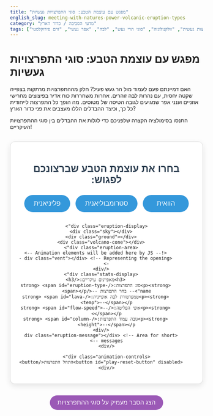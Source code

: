 ```yaml
---
title: "מפגש עם עוצמת הטבע: סוגי התפרצויות געשיות"
english_slug: meeting-with-natures-power-volcanic-eruption-types
category: "מדעי הסביבה / כדור הארץ"
tags: ["געש", "התפרצות געשית", "וולקנולוגיה", "סוגי הרי געש", "לבה", "אפר געשי", "זרם פירוקלסטי"]
---
```


# מפגש עם עוצמת הטבע: סוגי התפרצויות געשיות

האם דמיינתם פעם לעמוד מול הר געש פעיל? חלק מההתפרצויות מרתקות בצפייה שקטה יחסית, עם נהרות לבה זוהרים. אחרות משחררות כוח אדיר בפיצוצים מחרישי אוזניים וענני אפר שמגיעים לגובה הטיסה של מטוסים. מה הופך כל התפרצות לייחודית כל כך, וכיצד ההבדלים הללו מעצבים את פני כדור הארץ?

התנסו בסימולציה הקצרה שלפניכם כדי לגלות את ההבדלים בין סוגי ההתפרצויות העיקריים!

<div class="volcano-simulator-container">
    <h2 class="interaction-prompt">בחרו את עוצמת הטבע שברצונכם לפגוש:</h2>
    <div class="controls">
        <button data-type="hawaiian" class="control-button">הוואית</button>
        <button data-type="strombolian" class="control-button">סטרומבוליאנית</button>
        <button data-type="plinian" class="control-button">פליניאנית</button>
    </div>

    <div class="eruption-display">
        <div class="sky"></div>
        <div class="ground"></div>
        <div class="volcano-cone"></div>
        <div class="eruption-area">
            <!-- Animation elements will be added here by JS -->
            <div class="vent"></div> <!-- Representing the opening -->
        </div>
        <div class="stats-display">
            <h3>מאפיינים עיקריים:</h3>
            <p><strong>סוג התפרצות:</strong> <span id="eruption-type-name">-- בחר התפרצות --</span></p>
            <p><strong>טמפרטורת לבה אופיינית:</strong> <span id="lava-temp">--</span></p>
            <p><strong>אופי הפליטה:</strong> <span id="flow-speed">--</span></p>
            <p><strong>גובה עמוד התפרצות:</strong> <span id="column-height">--</span></p>
        </div>
        <div class="eruption-message"></div> <!-- Area for short messages -->
    </div>

    <div class="animation-controls">
        <button id="play-reset-button" disabled>התחל התפרצות</button>
    </div>
</div>

<style>
/* General Styles */
.volcano-simulator-container {
    font-family: 'Arial', sans-serif; /* Use a common, clean sans-serif */
    direction: rtl;
    text-align: center;
    margin: 30px auto;
    max-width: 800px;
    border: 1px solid #dcdcdc;
    padding: 20px;
    border-radius: 12px; /* Softer corners */
    background-color: #ffffff; /* Clean white background */
    box-shadow: 0 5px 15px rgba(0, 0, 0, 0.1); /* Subtle shadow */
}

.volcano-simulator-container h2.interaction-prompt {
    color: #2c3e50; /* Dark blue-grey */
    margin-bottom: 20px;
    font-size: 1.6rem;
}

/* Controls */
.controls {
    margin-bottom: 25px;
}

.control-button {
    padding: 12px 25px;
    margin: 5px;
    border: none;
    border-radius: 25px; /* Pill shape */
    cursor: pointer;
    background-color: #3498db; /* Bright blue */
    color: white;
    font-size: 1.1rem;
    transition: background-color 0.3s ease, transform 0.1s ease;
    min-width: 120px; /* Ensure consistent size */
}

.control-button:hover {
    background-color: #2980b9; /* Darker blue */
    transform: translateY(-2px); /* Subtle lift effect */
}

.control-button.active {
    background-color: #2ecc71; /* Emerald green when active */
    box-shadow: 0 2px 5px rgba(0, 0, 0, 0.2);
    pointer-events: none; /* Cannot click while active */
}

/* Eruption Display */
.eruption-display {
    position: relative;
    width: 100%;
    height: 450px; /* Increased height for more drama */
    border: 1px solid #bdc3c7; /* Light grey border */
    margin-top: 20px;
    overflow: hidden;
    border-radius: 8px; /* Match container border-radius */
    background: linear-gradient(to bottom, #a6e7ff 0%, #e0f6ff 100%); /* Brighter initial sky */
    box-shadow: inset 0 0 10px rgba(0,0,0,0.05);
}

.sky {
    position: absolute;
    top: 0;
    left: 0;
    width: 100%;
    height: 100%;
    background: linear-gradient(to bottom, #a6e7ff 0%, #e0f6ff 100%); /* Default sky */
    transition: background 2s ease; /* Smooth transition for sky color */
    z-index: 0;
}

.ground {
    position: absolute;
    bottom: 0;
    left: 0;
    width: 100%;
    height: 120px; /* Taller ground */
    background-color: #7f8c8d; /* Darker greyish-brown for ground */
    z-index: 1;
}

.volcano-cone {
    position: absolute;
    bottom: 119px; /* Just above the ground */
    left: 50%;
    transform: translateX(-50%);
    width: 200px; /* Wider base */
    height: 180px; /* Taller cone */
    background-color: #34495e; /* Dark volcanic rock color */
    clip-path: polygon(50% 0%, 0% 100%, 100% 100%);
    z-index: 2;
}

.eruption-area {
    position: absolute;
    /* Positioned relative to the bottom of eruption-display, just above the cone tip */
    bottom: calc(120px + 180px - 10px); /* Ground height + Cone height - slight overlap */
    left: 50%;
    transform: translateX(-50%);
    width: 80px; /* Wider vent area */
    height: 80px;
    z-index: 3; /* Above cone */
    overflow: visible; /* Allow particles to go beyond bounds initially */
    pointer-events: none; /* Don't block clicks */
}

.vent {
     position: absolute;
     bottom: 0;
     left: 50%;
     transform: translateX(-50%);
     width: 30px;
     height: 10px;
     background-color: #4a2b1b; /* Dark vent opening color */
     border-radius: 5px 5px 0 0;
     z-index: 1; /* Ensure it's above some particles if needed */
}


.stats-display {
    position: absolute;
    top: 15px;
    right: 15px; /* Position on the right in RTL */
    background-color: rgba(255, 255, 255, 0.9); /* More opaque */
    padding: 15px;
    border-radius: 8px;
    text-align: right;
    z-index: 5;
    box-shadow: 0 2px 8px rgba(0,0,0,0.1);
}

.stats-display h3 {
    margin-top: 0;
    font-size: 1.2rem;
    color: #2c3e50;
    border-bottom: 1px solid #ecf0f1; /* Light separator */
    padding-bottom: 8px;
    margin-bottom: 8px;
}

.stats-display p {
    margin: 6px 0;
    font-size: 1rem;
    color: #34495e;
}

.stats-display strong {
    color: #c0392b; /* Reddish accent for labels */
}

.eruption-message {
    position: absolute;
    bottom: 10px; /* Positioned above ground */
    left: 50%;
    transform: translateX(-50%);
    background-color: rgba(0, 0, 0, 0.6);
    color: white;
    padding: 8px 15px;
    border-radius: 5px;
    font-size: 0.9rem;
    opacity: 0;
    transition: opacity 0.5s ease;
    z-index: 5;
    pointer-events: none;
}

.eruption-message.visible {
    opacity: 1;
}

/* --- Animation Styles (Dynamic elements added by JS) --- */

/* Hawaiian Lava Flow */
.lava-stream {
    position: absolute;
    bottom: 0; /* Starts from eruptionArea bottom */
    left: 50%;
    transform: translateX(-50%);
    width: 20px;
    height: 0;
    background: linear-gradient(to bottom, #ff8c00, #ff4500); /* Gradient for depth */
    border-radius: 5px 5px 20px 20px; /* Rounded base */
    z-index: 4; /* Above cone, below stats */
    opacity: 0.9;
    will-change: height, width, transform; /* Optimize animation */
}

/* Strombolian Ejecta (Bombs) */
.ejecta-bomb {
    position: absolute;
    bottom: 0; /* Starts from eruptionArea bottom */
    left: 50%;
    transform: translate(-50%, 0); /* Initial positioning */
    width: 10px; /* Slightly larger */
    height: 10px;
    background-color: #a0522d; /* Sienna */
    border-radius: 50%;
    z-index: 4;
    opacity: 1;
     box-shadow: 0 0 5px rgba(0, 0, 0, 0.5);
    will-change: transform, opacity;
}

/* Small smoke puff for Strombolian */
.strombolian-puff {
    position: absolute;
    bottom: 0; /* Starts at vent */
    left: 50%;
    transform: translateX(-50%);
    width: 15px;
    height: 15px;
    background-color: rgba(128, 128, 128, 0.5); /* Grey semi-transparent */
    border-radius: 50%;
    z-index: 3; /* Below bomb, above cone */
    opacity: 0;
    animation: puff-and-fade 1s ease-out forwards; /* CSS animation for simple effect */
    pointer-events: none;
}

@keyframes puff-and-fade {
    0% { transform: translate(-50%, 0) scale(1); opacity: 0.5; }
    100% { transform: translate(-50%, -30px) scale(2); opacity: 0; }
}


/* Plinian Ash Column */
.ash-column {
    position: absolute;
    bottom: 0; /* Starts from eruptionArea bottom */
    left: 50%;
    transform: translateX(-50%);
    width: 100px; /* Wider initial width */
    height: 0;
    background: linear-gradient(to top, rgba(108, 122, 137, 0.8), rgba(169, 169, 169, 0.7), rgba(220, 220, 220, 0.6)); /* Grey gradient */
    z-index: 4;
    opacity: 1;
    will-change: height, width, transform, opacity;
}

.plinian-pyroclastic {
     position: absolute;
     bottom: 119px; /* Positioned just above the ground level */
     left: 0;
     width: 100%;
     height: 40px; /* Taller initial height */
     background: linear-gradient(to right, rgba(139, 69, 19, 0), rgba(139, 69, 19, 0.8), rgba(139, 69, 19, 0.8), rgba(139, 69, 19, 0)); /* Transparent edges */
     z-index: 3; /* Below ash, above ground/cone base */
     opacity: 0; /* Initially hidden */
     pointer-events: none;
     will-change: transform, opacity;
}


/* Animation Controls */
.animation-controls {
    margin-top: 20px;
    min-height: 40px; /* Reserve space to prevent layout shift */
}

#play-reset-button {
    padding: 12px 30px;
    border: none;
    border-radius: 25px; /* Pill shape */
    cursor: pointer;
    background-color: #f1c40f; /* Sunflower yellow */
    color: #2c3e50; /* Dark text */
    font-size: 1.2rem;
    transition: background-color 0.3s ease, transform 0.1s ease;
    min-width: 180px;
}

#play-reset-button:hover:not(:disabled) {
    background-color: #f39c12; /* Orange-yellow */
    transform: translateY(-2px);
}

#play-reset-button:disabled {
    background-color: #bdc3c7; /* Light grey when disabled */
    color: #7f8c8d;
    cursor: not-allowed;
    box-shadow: none;
    transform: none;
}


/* Explanation Toggle */
#toggle-explanation {
    display: block;
    margin: 30px auto;
    padding: 10px 20px;
    border: none;
    border-radius: 20px; /* Softer pill */
    cursor: pointer;
    background-color: #9b59b6; /* Amethyst */
    color: white;
    font-size: 1rem;
    transition: background-color 0.3s ease;
}

#toggle-explanation:hover {
    background-color: #8e44ad; /* Darker amethyst */
}

/* Explanation Section */
.explanation {
    margin-top: 30px;
    padding: 25px;
    border: 1px solid #dcdcdc;
    border-radius: 12px;
    background-color: #ecf0f1; /* Light background for explanation */
    text-align: justify;
    line-height: 1.7; /* More comfortable reading */
    color: #34495e;
    display: none; /* Initially hidden */
    box-shadow: 0 2px 10px rgba(0,0,0,0.08);
}

.explanation h3 {
    color: #c0392b; /* Reddish accent for headings */
    margin-top: 25px;
    margin-bottom: 12px;
    border-bottom: 2px solid #bdc3c7; /* Thicker separator */
    padding-bottom: 8px;
    font-size: 1.4rem;
}

.explanation h3:first-child {
    margin-top: 0;
}

.explanation p {
    margin-bottom: 18px;
}

.explanation ul {
    margin-bottom: 18px;
    padding-right: 25px; /* Increased padding */
    list-style: disc outside; /* Use disc, outside padding */
}

.explanation li {
    margin-bottom: 10px;
}

/* Small screens adjustments */
@media (max-width: 600px) {
    .control-button {
        font-size: 1rem;
        padding: 10px 15px;
        min-width: inherit; /* Allow buttons to shrink */
    }
    #play-reset-button {
         font-size: 1rem;
         padding: 10px 15px;
         min-width: inherit;
    }
    .stats-display {
        position: static; /* Stack on small screens */
        margin-top: 15px;
        text-align: center;
        background-color: rgba(255, 255, 255, 0.95);
    }
    .eruption-display {
        height: 350px; /* Reduce height */
    }
     .ground {
         height: 80px;
     }
    .volcano-cone {
         bottom: 79px;
         height: 120px;
         width: 150px;
    }
     .eruption-area {
         bottom: calc(80px + 120px - 10px);
         width: 60px;
         height: 60px;
     }
}

</style>

<button id="toggle-explanation">הצג הסבר מעמיק על סוגי ההתפרצויות</button>

<div class="explanation">
    <h3>מבוא קצר: מה גורם להר געש להתפרץ?</h3>
    <p>דמיינו מעמקי אדמה רותחים! עמוק מתחת לפני השטח, קיים סלע מותך בטמפרטורות קיצוניות - **מאגמה**. כשהמאגמה עולה כלפי מעלה, בועות גז לכודות בתוכה מתחילות להשתחרר, בדומה לפתיחת בקבוק שמפניה מנוער. לחץ הגזים הזה דוחף את המאגמה ואת חומרים נוספים דרך סדקים ופתחים בקרום כדור הארץ, במה שאנו מכנים **התפרצות געשית**. החומרים המשתחררים יכולים להיות לבה (מאגמה שהגיעה לפני השטח), גזים (בעיקר אדי מים, פחמן דו-חמצני, גופרית), וחלקיקי סלע בגדלים שונים הנקראים **חומר פירוקלסטי** (אפר, לפיל, פצצות געשיות).</p>

    <h3>סוד הכוח: צמיגות וגזים</h3>
    <p>מדוע התפרצויות שונות כל כך? ההבדלים הדרמטיים נובעים בעיקר משני מאפיינים של המאגמה:</p>
    <ul>
        <li>**צמיגות (Viscosity):** זוהי מידת ה"סמיכות" או ההתנגדות לזרימה של המאגמה. חשבו על דבש לעומת מים - הדבש צמיג יותר. מאגמה בעלת תכולת סיליקה גבוהה וטמפרטורה נמוכה יותר נוטה להיות צמיגה (סמיכה) מאוד, בעוד מאגמה עם תכולת סיליקה נמוכה וטמפרטורה גבוהה דלילה יותר.</li>
        <li>**תכולת גזים (Gas Content):** כמות הגזים המומסים במאגמה. גזים הם המנוע מאחורי התפרצות מתפוצצת. אם המאגמה צמיגה, הגזים נכלאים בה ומצטבר לחץ עצום. כשהלחץ משתחרר בפתאומיות, מתרחש פיצוץ אלים. אם המאגמה דלילה, הגזים משתחררים בקלות יחסית ובשקט, מה שמוביל לזרימות לבה.</li>
    </ul>
    <p>השילוב בין צמיגות המאגמה וכמות הגזים הלכודים בה קובע את אופי ההתפרצות: שקטה וזורמת, או אלימה ומתפוצצת.</p>

    <h3>1. התפרצות הוואית: נהרות של אש (Hawaiian Eruption)</h3>
    <p>אלו הן לרוב ההתפרצויות העדינות ביותר, האופייניות לאיי הוואי (ומכאן שמן). הן מתרחשות כאשר מאגמה בעלת **צמיגות נמוכה** מאוד (דלילה) ו**תכולת גזים נמוכה** יחסית עולה אל פני השטח. הגזים משתחררים בקלות ובשקט יחסי מהלבה, ומונעים הצטברות לחץ מסוכנת. התוצאה היא זרימות לבה דלילה שיכולה לנוע במהירות משתנה (עד עשרות קמ"ש במדרונות תלולים) ולכסות שטחים נרחבים. לעיתים נדירות יותר נראות "מזרקות לבה" קצרות ויפות בפתח ההר. התפרצויות מסוג זה בונות הרי געש שטוחים ונרחבים הנקראים הרי געש מגן (shield volcanoes), בעלי צורה הדומה למגן של אביר המונח על הקרקע.</p>
    <ul>
        <li>מאפיינים: מאגמה דלילה (צמיגות נמוכה), מעט גזים.</li>
        <li>אופי ההתפרצות: שקטה יחסית, בעיקר זרימות לבה.</li>
        <li>דוגמאות: הרי הגעש הפעילים בהוואי (קילוואה, מאונה לואה).</li>
    </ul>

    <h3>2. התפרצות סטרומבוליאנית: זיקוקים מהר הגעש (Strombolian Eruption)</h3>
    <p>סוג זה, הקרוי על שם הר הגעש סטרומבולי באיטליה, אלים יותר מהוואיות אך פחות הרסני מהסוג הפליניאני. כאן נפגוש מאגמה בעלת **צמיגות בינונית** ו**תכולת גזים בינונית**. הגזים מצליחים להשתחרר, אך לא בקלות כמו בהתפרצות הוואית. הם נכלאים במאגמה לזמן קצר, ואז משתחררים בפיצוצים קצובים (מדי כמה דקות עד שעות). כל פיצוץ משגר לגובה נמוך עד בינוני חומרים פירוקלסטיים בגודל של סלעים קטנים עד גדולים (לפיל ופצצות געשיות). זרמי לבה יכולים להופיע גם כן, אך הם לרוב קצרים יותר וצמיגים יותר מאשר בהתפרצות הוואית. התפרצויות אלו בונות לרוב הרי געש חרוטיים קטנים יחסית (cinder cones).</p>
     <ul>
        <li>מאפיינים: מאגמה בצמיגות בינונית, כמות גזים בינונית.</li>
        <li>אופי ההתפרצות: פיצוצים קצובים, ירי סלעים וחומרים לגובה נמוך-בינוני.</li>
        <li>דוגמאות: הר הגעש סטרומבולי (איטליה).</li>
    </ul>

    <h3>3. התפרצות פליניאנית: עמוד אפר ענק ואסון (Plinian Eruption)</h3>
    <p>אלו הן ההתפרצויות המרהיבות, אך גם האלימות וההרסניות ביותר שידועות. הן קרויות על שם פליניוס הצעיר שתיעד את התפרצות הר וזוב שהחריבה את פומפיי בשנת 79 לספירה. התפרצויות אלו מתרחשות כאשר מאגמה בעלת **צמיגות גבוהה** מאוד ו**תכולת גזים גבוהה מאוד** מגיעה לפני השטח. הגזים נכלאים בצמיגות המאגמה ומצטבר לחץ עצום. כשהלחץ משתחרר בפתאומיות דרך פתח ההר, נוצר פיצוץ מסיבי המשגר עמוד התפרצות אדיר של אפר געשי, גזים וסלעים קטנים לגובה קיצוני - לעיתים 20, 30, ואף 50 קילומטרים לתוך האטמוספרה! עמוד זה, הנראה לרוב כפטריית עשן ענקית, עלול לקרוס חזרה במורד ההר וליצור **זרמים פירוקלסטיים** - תערובת קטלנית ולוהטת במיוחד של גזים, אפר וסלעים, הנעה במהירות של מאות קמ"ש. זרמים אלו הורסים כל מה שעומד בדרכם. התפרצויות פליניאניות יכולות להשפיע על האקלים העולמי (עקב חלקיקי האפר באטמוספרה) ולהרוס אזורים שלמים.</p>
     <ul>
        <li>מאפיינים: מאגמה סמיכה (צמיגות גבוהה), כמות גזים גבוהה מאוד.</li>
        <li>אופי ההתפרצות: פיצוץ עצום, עמוד אפר ענק ומהיר לגובה רב, לעיתים מלווה בזרמים פירוקלסטיים קטלניים.</li>
        <li>דוגמאות: וזוב (איטליה, 79 לספירה), סנט הלנס (ארה"ב, 1980), פינטובו (הפיליפינים, 1991).</li>
    </ul>

    <h3>לסיכום: מופע הטבע המדהים והמגוון</h3>
    <p>מהזרימה השקטה של לבה הוואית, דרך "זיקוקי" הסטרומבולי, ועד לעוצמה האדירה של התפרצות פליניאנית - הרי געש מספקים מופע מגוון של עוצמת הטבע, הנשלטת על ידי הפיזיקה הפשוטה יחסית של צמיגות וגזים. הבנת ההבדלים הללו חיונית למדע הגיאולוגיה, לניטור הרי געש, ולהערכת הסיכונים הטמונים בהם לאוכלוסיות החיות בקרבתם.</p>

</div>

<script>
document.addEventListener('DOMContentLoaded', () => {
    const eruptionTypes = {
        hawaiian: {
            name: 'הוואית',
            stats: {
                temp: '~1100-1200°C',
                speed: 'זרימות לבה דלילה (עד עשרות קמ"ש)',
                columnHeight: 'מזרקות קצרות (עד 2 ק"מ)',
            },
            animation: 'hawaiian',
            skyColor: 'linear-gradient(to bottom, #a6e7ff 0%, #e0f6ff 100%)' // Sunny sky
        },
        strombolian: {
            name: 'סטרומבוליאנית',
            stats: {
                temp: '~1000-1100°C',
                speed: 'פיצוצים קצובים (ירי חומרים)',
                columnHeight: 'כמה מאות מטרים עד 2 ק"מ',
            },
            animation: 'strombolian',
             skyColor: 'linear-gradient(to bottom, #87ceeb 0%, #b0d8f0 100%)' // Slightly cloudier sky
        },
        plinian: {
            name: 'פליניאנית',
            stats: {
                temp: '~700-900°C (מאגמה צמיגה)',
                speed: 'עמוד אפר במהירות קול, זרמים פירוקלסטיים (עד מאות קמ"ש)',
                columnHeight: '10-50+ ק"מ (לתוך הסטרטוספרה)',
            },
            animation: 'plinian',
             skyColor: 'linear-gradient(to bottom, #34495e 0%, #7f8c8d 60%, #bdc3c7 100%)' // Dark, ash-filled sky
        }
    };

    const typeButtons = document.querySelectorAll('.control-button');
    const eruptionDisplayName = document.getElementById('eruption-type-name');
    const lavaTempSpan = document.getElementById('lava-temp');
    const flowSpeedSpan = document.getElementById('flow-speed');
    const columnHeightSpan = document.getElementById('column-height');
    const eruptionDisplay = document.querySelector('.eruption-display'); // Parent of eruption-area
    const eruptionArea = document.querySelector('.eruption-area');
    const playResetButton = document.getElementById('play-reset-button');
    const toggleExplanationButton = document.getElementById('toggle-explanation');
    const explanationDiv = document.querySelector('.explanation');
    const skyDiv = document.querySelector('.sky');
    const groundDiv = document.querySelector('.ground');
     const volcanoCone = document.querySelector('.volcano-cone');
     const eruptionMessageDiv = document.querySelector('.eruption-message');


    let activeType = null;
    let animationInterval = null; // For Strombolian bomb scheduling
    let animationRunning = false; // Flag to check if animation is in progress
    let animationCleanupTimeout = null; // To manage cleanups after animations finish

    // Calculate eruption point position dynamically
     const getEruptionPointBaseY = () => {
         const eruptionAreaRect = eruptionArea.getBoundingClientRect();
         const eruptionDisplayRect = eruptionDisplay.getBoundingClientRect();
         // Calculate bottom position of eruptionArea relative to eruptionDisplay's *height*
         // This is the distance from the bottom of eruptionDisplay to the bottom of eruptionArea
         const bottomRelativeToDisplay = eruptionDisplayRect.bottom - eruptionAreaRect.bottom;
         // The Y position within the eruptionDisplay from its bottom
         return bottomRelativeToDisplay;
     };


    function resetDisplay() {
        // Clear previous animation elements from eruption area and eruption display
        eruptionArea.innerHTML = '<div class="vent"></div>'; // Keep the vent
        const oldLava = eruptionDisplay.querySelector('.lava-stream');
         if(oldLava) oldLava.remove();
        const oldPyro = eruptionDisplay.querySelector('.plinian-pyroclastic');
         if(oldPyro) oldPyro.remove();
         const oldAsh = eruptionArea.querySelector('.ash-column'); // Ash is appended to eruptionArea in this logic
         if(oldAsh) oldAsh.remove();


        // Clear intervals and animation frames
        clearInterval(animationInterval);
        animationInterval = null;

        // Stop Web Animations API animations
        eruptionDisplay.getAnimations().forEach(anim => anim.cancel());
        eruptionArea.getAnimations().forEach(anim => anim.cancel());


        animationRunning = false;
        playResetButton.textContent = 'התחל התפרצות';
        playResetButton.disabled = !activeType; // Re-enable if a type is selected

        // Reset sky color to default (or currently selected type's sky if applicable)
         if (activeType && eruptionTypes[activeType]) {
             skyDiv.style.background = eruptionTypes[activeType].skyColor;
         } else {
             skyDiv.style.background = 'linear-gradient(to bottom, #a6e7ff 0%, #e0f6ff 100%)';
         }

        // Hide message
        hideMessage();
    }

    function updateStats(typeData) {
        eruptionDisplayName.textContent = typeData.name;
        lavaTempSpan.textContent = typeData.stats.temp;
        flowSpeedSpan.textContent = typeData.stats.speed;
        columnHeightSpan.textContent = typeData.stats.columnHeight;
    }

    function selectEruptionType(type) {
        // Always reset any ongoing animation when selecting a new type
        resetDisplay();

        activeType = type;
        updateStats(eruptionTypes[type]);

        // Highlight the selected button
        typeButtons.forEach(btn => btn.classList.remove('active'));
        document.querySelector(`.control-button[data-type="${type}"]`).classList.add('active');

        // Enable the play button once a type is selected
        playResetButton.disabled = false;

        // Set initial sky color based on selected type
        skyDiv.style.background = eruptionTypes[type].skyColor;

        showMessage(`סוג נבחר: התפרצות ${eruptionTypes[type].name}`);
    }

    function showMessage(text, duration = 2000) {
        eruptionMessageDiv.textContent = text;
        eruptionMessageDiv.classList.add('visible');
        if (animationCleanupTimeout) clearTimeout(animationCleanupTimeout); // Clear previous timeouts
        animationCleanupTimeout = setTimeout(() => {
            hideMessage();
        }, duration);
    }

    function hideMessage() {
        eruptionMessageDiv.classList.remove('visible');
         if (animationCleanupTimeout) clearTimeout(animationCleanupTimeout);
         animationCleanupTimeout = null;
    }


     function startAnimation(type) {
         if (animationRunning) return; // Prevent multiple animations

         animationRunning = true;
         playResetButton.textContent = 'אפס התפרצות';
         playResetButton.disabled = false; // Always enabled when playing for reset

         // Ensure display is clean before starting
         resetDisplay();

         // Set the sky color immediately for the animation
         skyDiv.style.background = eruptionTypes[type].skyColor;

         showMessage(`מתחילה התפרצות ${eruptionTypes[type].name}!`);


         const eruptionAreaRect = eruptionArea.getBoundingClientRect();
         const eruptionDisplayRect = eruptionDisplay.getBoundingClientRect();
         const coneRect = volcanoCone.getBoundingClientRect();

         // Y coordinate of the top of the cone (relative to the bottom of eruption-display)
         const coneTipBottomY_Display = eruptionDisplayRect.bottom - coneRect.top;


         if (type === 'hawaiian') {
             // Simulate lava flow starting from eruptionArea center, flowing down
             const lavaStream = document.createElement('div');
             lavaStream.classList.add('lava-stream');
             // Positioning relative to eruptionArea
             lavaStream.style.bottom = '0px';
             lavaStream.style.left = '50%';
             lavaStream.style.transform = 'translateX(-50%)';
             lavaStream.style.width = '10px';
             lavaStream.style.height = '0px';
             // Append lava stream to the main eruptionDisplay so it can flow past eruptionArea bounds
             eruptionDisplay.appendChild(lavaStream);


             // Target height for the lava stream, relative to eruptionArea bottom
             // Should reach the level of the ground base
             const eruptionAreaBottomY_Display = getEruptionPointBaseY();
             const groundHeight = groundDiv.clientHeight;
             const maxFlowHeightFromEruptionAreaBottom = eruptionAreaBottomY_Display - groundHeight;


             lavaStream.animate([
                 { height: '0px', width: '10px', transform: 'translateX(-50%)' },
                 { height: `${maxFlowHeightFromEruptionAreaBottom}px`, width: '150px', transform: 'translateX(-50%)' } // Widens as it flows down
             ], {
                 duration: 6000, // 6 seconds for flow
                 easing: 'linear',
                 fill: 'forwards'
             }).onfinish = () => {
                 // Animation finished
                 animationRunning = false;
                 playResetButton.textContent = 'התחל התפרצות';
                 showMessage('התפרצות הוואית הסתיימה.', 3000);
             };


         } else if (type === 'strombolian') {
             // Simulate bombs/ejecta with puffs
             const bombInterval = 400; // ms between bomb launches
             const bombDurationMin = 1200; // ms
             const bombDurationMax = 1800; // ms
             const numBombs = 15;
             let bombsLaunched = 0;

              // Eruption area height defines max upward space relative to its bottom
             const eruptionAreaHeightPx = eruptionArea.clientHeight;


             animationInterval = setInterval(() => {
                 if (bombsLaunched >= numBombs) {
                     clearInterval(animationInterval);
                     animationInterval = null;
                     // Wait for the last bomb animation to potentially finish before setting state
                      setTimeout(() => {
                          if (animationRunning) { // Check if reset hasn't happened
                              animationRunning = false;
                              playResetButton.textContent = 'התחל התפרצות';
                               showMessage('התפרצות סטרומבוליאנית הסתיימה.', 3000);
                          }
                      }, bombDurationMax + 200); // Wait a bit longer than the max bomb duration
                     return;
                 }

                 // Create bomb element
                 const bomb = document.createElement('div');
                 bomb.classList.add('ejecta-bomb');
                 // Start at the bottom center of the eruptionArea
                 bomb.style.bottom = '0px';
                 bomb.style.left = '50%';
                 bomb.style.transform = 'translate(-50%, 0)';
                 eruptionArea.appendChild(bomb); // Append to eruptionArea

                 // Create puff element
                 const puff = document.createElement('div');
                 puff.classList.add('strombolian-puff');
                 // Start at the bottom center of the eruptionArea (at the vent)
                 puff.style.bottom = '0px';
                 puff.style.left = '50%';
                 puff.style.transform = 'translate(-50%, 0)';
                 eruptionArea.appendChild(puff); // Append puff to eruptionArea


                 // Randomize trajectory
                 const duration = bombDurationMin + Math.random() * (bombDurationMax - bombDurationMin);
                 // Max vertical height relative to eruptionArea bottom. Should go significantly above eruptionArea
                 // Let's use a height relative to the total display height above the cone tip.
                 const maxApexY_Display = (eruptionDisplayRect.bottom - coneRect.top) * (0.4 + Math.random() * 0.4); // Apex 40-80% above cone tip level
                 // Convert maxApexY_Display to be relative to eruptionArea bottom
                  const maxApexY_EruptionArea = maxApexY_Display - (eruptionDisplayRect.bottom - eruptionAreaRect.bottom);


                 const endX_EruptionArea = (Math.random() - 0.5) * 2 * 150; // Land up to 150px left/right of eruptionArea center

                 // Animate bomb position using Web Animations API
                 bomb.animate([
                     { transform: 'translate(-50%, 0px) scale(1)', opacity: 1 }, // Start at bottom, centered, full size
                     { transform: `translate(calc(-50% + ${endX_EruptionArea / 2}px), -${maxApexY_EruptionArea}px) scale(0.8)`, opacity: 1, offset: 0.5 }, // Peak height, slightly smaller
                     { transform: `translate(calc(-50% + ${endX_EruptionArea}px), 0px) scale(0.6)`, opacity: 0 } // End at eruptionArea bottom level, horizontal shift, fades out
                 ], {
                     duration: duration,
                     easing: 'cubic-bezier(0.4, 0, 0.6, 1)', // Simulate parabolic trajectory
                     fill: 'forwards'
                 }).onfinish = () => {
                     bomb.remove(); // Clean up
                 };

                 bombsLaunched++;

             }, bombInterval);


         } else if (type === 'plinian') {
             // Simulate ash column and pyroclastic flow
             const ashColumn = document.createElement('div');
             ashColumn.classList.add('ash-column');
              // Position relative to eruptionArea bottom
             ashColumn.style.bottom = '0px';
             ashColumn.style.left = '50%';
             ashColumn.style.transform = 'translateX(-50%)';
             ashColumn.style.width = '100px'; // Initial width
             ashColumn.style.height = '0px';
             eruptionArea.appendChild(ashColumn); // Append ash column to eruptionArea

             const pyroclasticFlow = document.createElement('div');
             pyroclasticFlow.classList.add('plinian-pyroclastic');
             // Position relative to the eruptionDisplay container, just above the ground
             pyroclasticFlow.style.bottom = `${groundDiv.clientHeight -1}px`; // Position slightly above ground
             pyroclasticFlow.style.left = '0%';
             pyroclasticFlow.style.width = '0%'; // Starts invisible horizontally
             pyroclasticFlow.style.opacity = '0'; // Starts transparent
             eruptionDisplay.appendChild(pyroclasticFlow);


             // Ash column animation - rapid vertical growth and horizontal spread
             const eruptionAreaBottomY_Display = getEruptionPointBaseY();
             const totalDisplayHeight = eruptionDisplay.clientHeight;
             // Max column height (can go far beyond display bounds) - set a large value for animation
             const maxColumnHeight_EruptionArea = totalDisplayHeight * 2; // Go high above the display


             ashColumn.animate([
                 { height: '0px', width: '100px', transform: 'translateX(-50%) scaleY(0)', opacity: 1 },
                 { height: `${maxColumnHeight_EruptionArea}px`, width: '300px', transform: 'translateX(-50%) scaleY(1)', opacity: 0.7 }
             ], {
                 duration: 8000, // 8 seconds to reach max height and spread
                 easing: 'ease-out',
                 fill: 'forwards'
             });


             // Pyroclastic flow animation - triggered slightly after ash starts
             const pyroclasticDelay = 1500; // ms delay before flow starts

             setTimeout(() => {
                 pyroclasticFlow.animate([
                     { width: '0%', opacity: 0.8, offset: 0 },
                     { width: '100%', opacity: 0.8, offset: 0.1 }, // Rapid horizontal spread
                     { width: '100%', opacity: 0, offset: 1 } // Fade out over time
                 ], {
                     duration: 4000, // 4 seconds for the flow duration
                     easing: 'linear',
                     fill: 'forwards'
                 }).onfinish = () => {
                      // Flow animation finished (can remove the element if desired, but fade is okay)
                 };

                 // Animate height change for flow (briefly taller)
                 pyroclasticFlow.animate([
                     { height: '40px', offset: 0 },
                      { height: '60px', offset: 0.2 },
                      { height: '40px', offset: 0.5 },
                      { height: '30px', offset: 1 }
                 ], {
                     duration: 4000,
                     easing: 'ease-out',
                      fill: 'forwards'
                 });

                  showMessage('זרם פירוקלסטי קטלני!');

             }, pyroclasticDelay);

             // Set general animation duration for the Plinian event
              const totalPlinianDuration = 10000; // 10 seconds for the whole event to feel complete

              animationCleanupTimeout = setTimeout(() => {
                  // Check if reset didn't happen
                   if (animationRunning) {
                       animationRunning = false;
                       playResetButton.textContent = 'התחל התפרצות';
                       showMessage('התפרצות פליניאנית הסתיימה.', 3000);
                   }
              }, totalPlinianDuration);


         }
     }


    // Event Listeners
    typeButtons.forEach(button => {
        button.addEventListener('click', () => {
            const type = button.dataset.type;
            selectEruptionType(type);
        });
    });

    playResetButton.addEventListener('click', () => {
        if (!activeType) {
            // This case should be prevented by the disabled state
            return;
        }

        if (!animationRunning) {
            startAnimation(activeType);
        } else { // If state is playing (animationRunning is true)
            resetDisplay();
            showMessage(`הסימולציה אותחלה. בחר סוג התפרצות או התחל שוב.`, 3000);
        }
    });

    toggleExplanationButton.addEventListener('click', () => {
        const isHidden = explanationDiv.style.display === 'none' || explanationDiv.style.display === '';
        explanationDiv.style.display = isHidden ? 'block' : 'none';
        toggleExplanationButton.textContent = isHidden ? 'הסתר הסבר מעמיק' : 'הצג הסבר מעמיק על סוגי ההתפרצויות';
        // Optional: Scroll to explanation if showing
        if (isHidden) {
             explanationDiv.scrollIntoView({ behavior: 'smooth', block: 'start' });
        }
    });

    // Initial state: No type selected, stats are placeholders, play button disabled.
    resetDisplay(); // Ensure initial state is clean and button disabled
    updateStats({ name: '-- בחר התפרצות --', stats: { temp: '--', speed: '--', columnHeight: '--' }}); // Set initial stats text

});

</script>
```